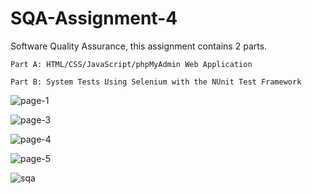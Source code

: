 # SQA-Assignment-4
Software Quality Assurance, this assignment contains 2 parts.

    Part A: HTML/CSS/JavaScript/phpMyAdmin Web Application

    Part B: System Tests Using Selenium with the NUnit Test Framework




![page-1](https://user-images.githubusercontent.com/25110154/36941572-a06fa8ee-1f2c-11e8-867a-2c4e63696251.png)



![page-3](https://user-images.githubusercontent.com/25110154/36941582-d4eb463c-1f2c-11e8-8837-b80a0a57c619.png)



![page-4](https://user-images.githubusercontent.com/25110154/36941577-bb90f92a-1f2c-11e8-804f-70f48980108f.png)



![page-5](https://user-images.githubusercontent.com/25110154/36941578-c07a8956-1f2c-11e8-83e5-4fc4f5ce55c0.png)



![sqa](https://user-images.githubusercontent.com/25110154/32675113-c6608774-c623-11e7-99c5-44e8398dd9ba.jpg)
